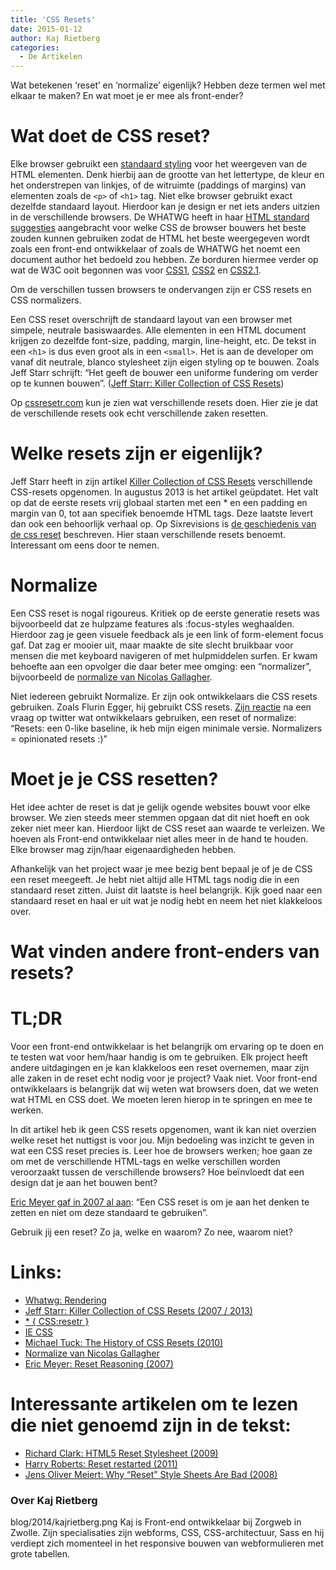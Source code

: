 ```yaml
---
title: 'CSS Resets'
date: 2015-01-12
author: Kaj Rietberg
categories:
  - De Artikelen
---
```


Wat betekenen ‘reset’ en ‘normalize’ eigenlijk? Hebben deze termen wel met elkaar te maken? En wat moet je er mee als front-ender?

# Wat doet de CSS reset?

Elke browser gebruikt een [standaard styling](http://css-class.com/test/css/defaults/UA-style-sheet-defaults.htm) voor het weergeven van de HTML elementen. Denk hierbij aan de grootte van het lettertype, de kleur en het onderstrepen van linkjes, of de witruimte (paddings of margins) van elementen zoals de `<p>` of `<h1>` tag. Niet elke browser gebruikt exact dezelfde standaard layout. Hierdoor kan je design er net iets anders uitzien in de verschillende browsers.
De WHATWG heeft in haar [HTML standard suggesties](https://html.spec.whatwg.org/multipage/rendering.html#rendering) aangebracht voor welke CSS de browser bouwers het beste zouden kunnen gebruiken zodat de HTML het beste weergegeven wordt zoals een front-end ontwikkelaar of zoals de WHATWG het noemt een document author het bedoeld zou hebben. Ze borduren hiermee verder op wat de W3C ooit begonnen was voor [CSS1](http://www.w3.org/TR/CSS1/#appendix-a), [CSS2](http://www.w3.org/TR/CSS2/sample.html) en [CSS2.1](http://www.w3.org/TR/CSS21/sample.html).

Om de verschillen tussen browsers te ondervangen zijn er CSS resets en CSS normalizers.

Een CSS reset overschrijft de standaard layout van een browser met simpele, neutrale basiswaardes. Alle elementen in een HTML document krijgen zo dezelfde font-size, padding, margin, line-height, etc. De tekst in een `<h1>` is dus even groot als in een `<small>`. Het is aan de developer om vanaf dit neutrale, blanco stylesheet zijn eigen styling op te bouwen. Zoals Jeff Starr schrijft: “Het geeft de bouwer een uniforme fundering om verder op te kunnen bouwen”. ([Jeff Starr: Killer Collection of CSS Resets](http://perishablepress.com/a-killer-collection-of-global-css-reset-styles/))

Op [cssresetr.com](http://cssresetr.com/) kun je zien wat verschillende resets doen. Hier zie je dat de verschillende resets ook echt verschillende zaken resetten.

# Welke resets zijn er eigenlijk?

Jeff Starr heeft in zijn artikel [Killer Collection of CSS Resets](http://perishablepress.com/a-killer-collection-of-global-css-reset-styles/) verschillende CSS-resets opgenomen. In augustus 2013 is het artikel geüpdatet. Het valt op dat de eerste resets vrij globaal starten met een \* en een padding en margin van 0, tot aan specifiek benoemde HTML tags. Deze laatste levert dan ook een behoorlijk verhaal op. Op Sixrevisions is [de geschiedenis van de css reset](http://sixrevisions.com/css/the-history-of-css-resets/) beschreven. Hier staan verschillende resets benoemt. Interessant om eens door te nemen.

# Normalize

Een CSS reset is nogal rigoureus. Kritiek op de eerste generatie resets was bijvoorbeeld dat ze hulpzame features als :focus-styles weghaalden. Hierdoor zag je geen visuele feedback als je een link of form-element focus gaf. Dat zag er mooier uit, maar maakte de site slecht bruikbaar voor mensen die met keyboard navigeren of met hulpmiddelen surfen. Er kwam behoefte aan een opvolger die daar beter mee omging: een “normalizer”, bijvoorbeeld de [normalize van Nicolas Gallagher](http://nicolasgallagher.com/about-normalize-css/).

>

>

Niet iedereen gebruikt Normalize. Er zijn ook ontwikkelaars die CSS resets gebruiken. Zoals Flurin Egger, hij gebruikt CSS resets. [Zijn reactie](https://twitter.com/flurin/status/516963529749172226) na een vraag op twitter wat ontwikkelaars gebruiken, een reset of normalize: “Resets: een 0-like baseline, ik heb mijn eigen minimale versie. Normalizers = opinionated resets :)”

# Moet je je CSS resetten?

Het idee achter de reset is dat je gelijk ogende websites bouwt voor elke browser. We zien steeds meer stemmen opgaan dat dit niet hoeft en ook zeker niet meer kan. Hierdoor lijkt de CSS reset aan waarde te verleizen. We hoeven als Front-end ontwikkelaar niet alles meer in de hand te houden. Elke browser mag zijn/haar eigenaardigheden hebben.

Afhankelijk van het project waar je mee bezig bent bepaal je of je de CSS een reset meegeeft. Je hebt niet altijd alle HTML tags nodig die in een standaard reset zitten. Juist dit laatste is heel belangrijk. Kijk goed naar een standaard reset en haal er uit wat je nodig hebt en neem het niet klakkeloos over.

# Wat vinden andere front-enders van resets?

>

>

# TL;DR

Voor een front-end ontwikkelaar is het belangrijk om ervaring op te doen en te testen wat voor hem/haar handig is om te gebruiken. Elk project heeft andere uitdagingen en je kan klakkeloos een reset overnemen, maar zijn alle zaken in de reset echt nodig voor je project? Vaak niet. Voor front-end ontwikkelaars is belangrijk dat wij weten wat browsers doen, dat we weten wat HTML en CSS doet. We moeten leren hierop in te springen en mee te werken.

In dit artikel heb ik geen CSS resets opgenomen, want ik kan niet overzien welke reset het nuttigst is voor jou. Mijn bedoeling was inzicht te geven in wat een CSS reset precies is.
Leer hoe de browsers werken; hoe gaan ze om met de verschillende HTML-tags en welke verschillen worden veroorzaakt tussen de verschillende browsers? Hoe beïnvloedt dat een design dat je aan het bouwen bent?

[Eric Meyer gaf in 2007 al aan](http://meyerweb.com/eric/thoughts/2007/04/18/reset-reasoning/): “Een CSS reset is om je aan het denken te zetten en niet om deze standaard te gebruiken”.

Gebruik jij een reset? Zo ja, welke en waarom? Zo nee, waarom niet?

# Links:

- [Whatwg: Rendering](https://html.spec.whatwg.org/multipage/rendering.html)
- [Jeff Starr: Killer Collection of CSS Resets (2007 / 2013)](http://perishablepress.com/a-killer-collection-of-global-css-reset-styles/)
- [\* { CSS:resetr }](http://cssresetr.com/)
- [IE CSS](http://www.iecss.com/)
- [Michael Tuck: The History of CSS Resets (2010)](http://sixrevisions.com/css/the-history-of-css-resets/)
- [Normalize van Nicolas Gallagher](http://nicolasgallagher.com/about-normalize-css/)
- [Eric Meyer: Reset Reasoning (2007)](http://meyerweb.com/eric/thoughts/2007/04/18/reset-reasoning/)

# Interessante artikelen om te lezen die niet genoemd zijn in de tekst:

- [Richard Clark: HTML5 Reset Stylesheet (2009)](http://html5doctor.com/html-5-reset-stylesheet/)
- [Harry Roberts: Reset restarted (2011)](http://csswizardry.com/2011/10/reset-restarted/)
- [Jens Oliver Meiert: Why “Reset” Style Sheets Are Bad (2008)](http://meiert.com/en/blog/20080419/reset-style-sheets-are-bad/)

### Over Kaj Rietberg

blog/2014/kajrietberg.png
Kaj is Front-end ontwikkelaar bij Zorgweb in Zwolle. Zijn specialisaties zijn webforms, CSS, CSS-architectuur, Sass en hij verdiept zich momenteel in het responsive bouwen van webformulieren met grote tabellen.
